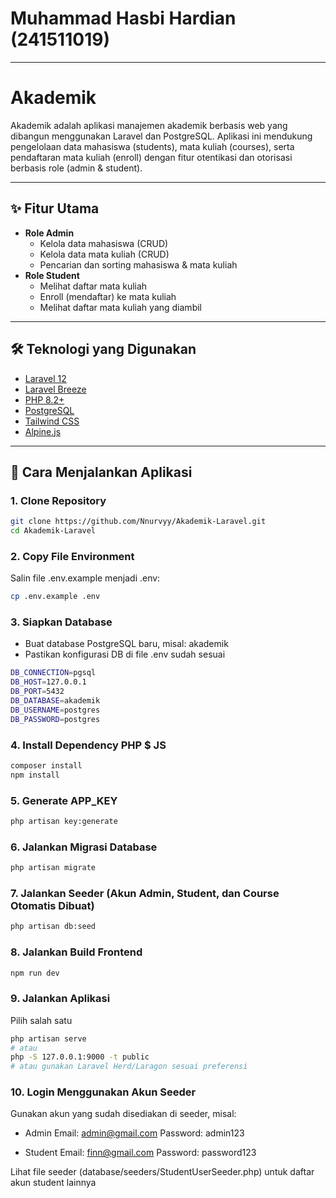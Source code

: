 # Muhammad Hasbi Hardian (241511019)
---

# Akademik

Akademik adalah aplikasi manajemen akademik berbasis web yang dibangun menggunakan Laravel dan PostgreSQL. Aplikasi ini mendukung pengelolaan data mahasiswa (students), mata kuliah (courses), serta pendaftaran mata kuliah (enroll) dengan fitur otentikasi dan otorisasi berbasis role (admin & student).

---

## ✨ Fitur Utama

- **Role Admin**
  - Kelola data mahasiswa (CRUD)
  - Kelola data mata kuliah (CRUD)
  - Pencarian dan sorting mahasiswa & mata kuliah
- **Role Student**
  - Melihat daftar mata kuliah
  - Enroll (mendaftar) ke mata kuliah
  - Melihat daftar mata kuliah yang diambil

---

## 🛠️ Teknologi yang Digunakan

- [Laravel 12](https://laravel.com/)
- [Laravel Breeze](https://laravel.com/docs/12.x/starter-kits#laravel-breeze)
- [PHP 8.2+](https://www.php.net/)
- [PostgreSQL](https://www.postgresql.org/)
- [Tailwind CSS](https://tailwindcss.com/)
- [Alpine.js](https://alpinejs.dev/)

---

## 🚀 Cara Menjalankan Aplikasi

### 1. Clone Repository

```sh
git clone https://github.com/Nnurvyy/Akademik-Laravel.git
cd Akademik-Laravel
```

### 2. Copy File Environment
Salin file .env.example menjadi .env:

```sh
cp .env.example .env
```

### 3. Siapkan Database 
- Buat database PostgreSQL baru, misal: akademik
- Pastikan konfigurasi DB di file .env sudah sesuai
```sh
DB_CONNECTION=pgsql
DB_HOST=127.0.0.1
DB_PORT=5432
DB_DATABASE=akademik
DB_USERNAME=postgres
DB_PASSWORD=postgres
```


### 4. Install Dependency PHP $ JS
```sh
composer install
npm install
```

### 5. Generate APP_KEY
```sh
php artisan key:generate
```

### 6. Jalankan Migrasi Database
```sh
php artisan migrate
```

### 7. Jalankan Seeder (Akun Admin, Student, dan Course Otomatis Dibuat)
```sh
php artisan db:seed
```

### 8. Jalankan Build Frontend
```sh 
npm run dev
```

### 9. Jalankan Aplikasi 
Pilih salah satu
```sh 
php artisan serve
# atau 
php -S 127.0.0.1:9000 -t public
# atau gunakan Laravel Herd/Laragon sesuai preferensi
```

### 10. Login Menggunakan Akun Seeder
Gunakan akun yang sudah disediakan di seeder, misal:


- Admin
  Email: admin@gmail.com
  Password: admin123


- Student
  Email: finn@gmail.com
  Password: password123

Lihat file seeder (database/seeders/StudentUserSeeder.php) untuk daftar akun student lainnya